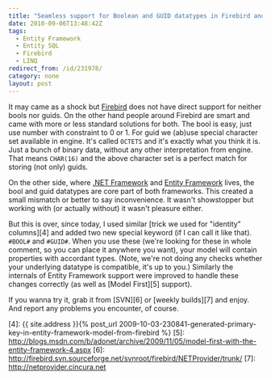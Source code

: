 ```yaml
---
title: "Seamless support for Boolean and GUID datatypes in Firebird and Entity Framework"
date: 2010-09-06T13:48:42Z
tags:
  - Entity Framework
  - Entity SQL
  - Firebird
  - LINQ
redirect_from: /id/231978/
category: none
layout: post
---
```

It may came as a shock but [Firebird][1] does not have direct support for neither bools nor guids. On the other hand people around Firebird are smart and came with more or less standard solutions for both. The bool is easy, just use number with constraint to 0 or 1. For guid we (ab)use special character set available in engine. It's called `OCTETS` and it's exactly what you think it is. Just a bunch of binary data, without any other interpretation from engine. That means `CHAR(16)` and the above character set is a perfect match for storing (not only) guids.

On the other side, where [.NET Framework][2] and [Entity Framework][3] lives, the bool and guid datatypes are core part of both frameworks. This created a small mismatch or better to say inconvenience. It wasn't showstopper but working with (or actually without) it wasn't pleasure either.

But this is over, since today, I used similar [trick we used for "identity" columns][4] and added two new special keyword (if I can call it like that). `#BOOL#` and `#GUID#`. When you use these (we're looking for these in whole comment, so you can place it anywhere you want), your model will contain properties with accordant types. (Note, we're not doing any checks whether your underlying datatype is compatible, it's up to you.) Similarly the internals of Entity Framework support were improved to handle these changes correctly (as well as [Model First][5] support).

If you wanna try it, grab it from [SVN][6] or [weekly builds][7] and enjoy. And report any problems you encounter, of course.

[1]: http://www.firebirdsql.org
[2]: http://www.microsoft.com/net/
[3]: http://msdn.microsoft.com/en-us/library/bb399572.aspx
[4]: {{ site.address }}{% post_url 2009-10-03-230841-generated-primary-key-in-entity-framework-model-from-firebird %}
[5]: http://blogs.msdn.com/b/adonet/archive/2009/11/05/model-first-with-the-entity-framework-4.aspx
[6]: http://firebird.svn.sourceforge.net/svnroot/firebird/NETProvider/trunk/
[7]: http://netprovider.cincura.net